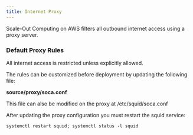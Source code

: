```yaml
---
title: Internet Proxy
---
```


Scale-Out Computing on AWS filters all outbound internet access using a proxy server.

### Default Proxy Rules

All internet access is restricted unless explicitly allowed.

The rules can be customized before deployment by updating the following file:

**source/proxy/soca.conf**

This file can also be modified on the proxy at /etc/squid/soca.conf

After updating the proxy configuration you must restart the squid service:

`systemctl restart squid; systemctl status -l squid`
